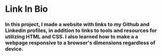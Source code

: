 # Link In Bio

### In this project, I made a website with links to my Github and Linkedin profiles, in addition to links to tools and resources for utilizing HTML and CSS. I also learned how to make a a webpage responsive to a browser's dimensions regardless of device.

